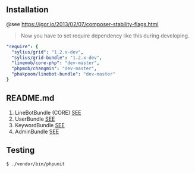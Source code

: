 ## Installation
@see https://igor.io/2013/02/07/composer-stability-flags.html

> Now you have to set require dependency like this during developing.
```yaml
"require": {
  "sylius/grid": "1.2.x-dev",
  "sylius/grid-bundle": "1.2.x-dev",
  "linemob/core-php": "dev-master",
  "phpmob/changmin": "dev-master",
  "phakpoom/linebot-bundle": "dev-master"
}
```
## README.md
1. LineBotBundle (CORE)
[SEE](https://github.com/phakpoom/LineBotBundle/blob/master/src/LineMob/LineBotBundle/README.md)
2. UserBundle
[SEE](https://github.com/phakpoom/LineBotBundle/blob/master/src/LineMob/UserBundle/README.md)
3. KeywordBundle
[SEE](https://github.com/phakpoom/LineBotBundle/blob/master/src/LineMob/KeywordBundle/README.md)
4. AdminBundle
[SEE](https://github.com/phakpoom/LineBotBundle/blob/master/src/LineMob/AdminBundle/README.md)

## Testing
```
$ ./vendor/bin/phpunit
```
